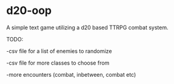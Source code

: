 # d20-oop
A simple text game utilizing a d20 based TTRPG combat system.

TODO:

-csv file for a list of enemies to randomize

-csv file for more classes to choose from

-more encounters (combat, inbetween, combat etc)

